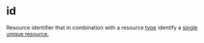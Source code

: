 # id

Resource identifier that in combination with a resource [type](__DOCLINK__type) identify a [single unique resource.](https://jsonapi.org/format/#document-resource-object-identification)
